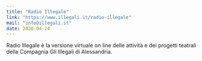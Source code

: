 ```yaml
---
title: "Radio Illegale"
link: "https://www.illegali.it/radio-illegale"
mail: "info@illegali.it"
date: 2020-04-24
---
```


Radio Illegale è la versione virtuale on line delle attività e dei progetti teatrali della Compagnia Gli Illegali di Alessandria.
